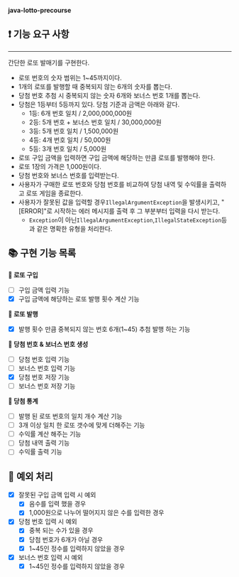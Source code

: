 <aside>


**java-lotto-precourse**

## **❗️ 기능 요구 사항**

---

간단한 로또 발매기를 구현한다.

- 로또 번호의 숫자 범위는 1~45까지이다.
- 1개의 로또를 발행할 때 중복되지 않는 6개의 숫자를 뽑는다.
- 당첨 번호 추첨 시 중복되지 않는 숫자 6개와 보너스 번호 1개를 뽑는다.
- 당첨은 1등부터 5등까지 있다. 당첨 기준과 금액은 아래와 같다.
    - 1등: 6개 번호 일치 / 2,000,000,000원
    - 2등: 5개 번호 + 보너스 번호 일치 / 30,000,000원
    - 3등: 5개 번호 일치 / 1,500,000원
    - 4등: 4개 번호 일치 / 50,000원
    - 5등: 3개 번호 일치 / 5,000원
- 로또 구입 금액을 입력하면 구입 금액에 해당하는 만큼 로또를 발행해야 한다.
- 로또 1장의 가격은 1,000원이다.
- 당첨 번호와 보너스 번호를 입력받는다.
- 사용자가 구매한 로또 번호와 당첨 번호를 비교하여 당첨 내역 및 수익률을 출력하고 로또 게임을 종료한다.
- 사용자가 잘못된 값을 입력할 경우`IllegalArgumentException`을 발생시키고, "[ERROR]"로 시작하는 에러 메시지를 출력 후 그 부분부터 입력을 다시 받는다.
    - `Exception`이 아닌`IllegalArgumentException`,`IllegalStateException`등과 같은 명확한 유형을 처리한다.

## **📚 구현 기능 목록**

**📌 로또 구입**

- [ ] 구입 금액 입력 기능
- [x] 구입 금액에 해당하는 로또 발행 횟수 계산 기능

**📌 로또 발행**

- [x] 발행 횟수 만큼 중복되지 않는 번호 6개(1~45) 추첨 발행 하는 기능

**📌 당첨 번호 & 보너스 번호 생성**

- [ ] 당첨 번호 입력 기능
- [ ] 보너스 번호 입력 기능
- [x] 당첨 번호 저장 기능
- [ ] 보너스 번호 저장 기능

**📌 당첨 통계**

- [ ] 발행 된 로또 번호의 일치 개수 계산 기능
- [ ] 3개 이상 일치 한 로또 갯수에 맞게 더해주는 기능
- [ ] 수익률 계산 해주는 기능
- [ ] 당첨 내역 출력 기능
- [ ] 수익률 출력 기능

## **🚫 예외 처리**

- [x] 잘못된 구입 금액 입력 시 예외
    - [x] 음수를 입력 했을 경우
    - [x] 1,000원으로 나누어 떨어지지 않은 수를 입력한 경우

- [x] 당첨 번호 입력 시 예외
    - [x] 중복 되는 수가 있을 경우
    - [x] 당첨 번호가 6개가 아닐 경우
    - [x] 1~45인 정수를 입력하지 않았을 경우

- [x] 보너스 번호 입력 시 예외
    - [x] 1~45인 정수를 입력하지 않았을 경우

</aside>